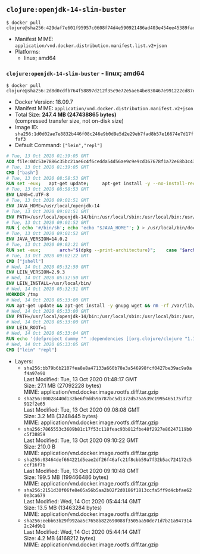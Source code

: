 ## `clojure:openjdk-14-slim-buster`

```console
$ docker pull clojure@sha256:429daf7e601f95957c0608f74d4e590921486ad403e454ee45389fad4effbf22
```

-	Manifest MIME: `application/vnd.docker.distribution.manifest.list.v2+json`
-	Platforms:
	-	linux; amd64

### `clojure:openjdk-14-slim-buster` - linux; amd64

```console
$ docker pull clojure@sha256:2d8d0cdfb764f58897d212f35c9e72e5ae64be830467e991222cd87ec0e5609b
```

-	Docker Version: 18.09.7
-	Manifest MIME: `application/vnd.docker.distribution.manifest.v2+json`
-	Total Size: **247.4 MB (247438865 bytes)**  
	(compressed transfer size, not on-disk size)
-	Image ID: `sha256:1d0d02ae7e8832b446f08c246e9b0d9e5d2e29eb7fad8b57e16674e7d17ffaf3`
-	Default Command: `["lein","repl"]`

```dockerfile
# Tue, 13 Oct 2020 01:39:05 GMT
ADD file:0dc53e7886c35bc21ae6c4f6cedda54d56ae9c9e9cd367678f1a72e68b3c43d4 in / 
# Tue, 13 Oct 2020 01:39:05 GMT
CMD ["bash"]
# Tue, 13 Oct 2020 08:58:53 GMT
RUN set -eux; 	apt-get update; 	apt-get install -y --no-install-recommends 		ca-certificates p11-kit 	; 	rm -rf /var/lib/apt/lists/*
# Tue, 13 Oct 2020 08:58:53 GMT
ENV LANG=C.UTF-8
# Tue, 13 Oct 2020 09:01:51 GMT
ENV JAVA_HOME=/usr/local/openjdk-14
# Tue, 13 Oct 2020 09:01:51 GMT
ENV PATH=/usr/local/openjdk-14/bin:/usr/local/sbin:/usr/local/bin:/usr/sbin:/usr/bin:/sbin:/bin
# Tue, 13 Oct 2020 09:01:52 GMT
RUN { echo '#/bin/sh'; echo 'echo "$JAVA_HOME"'; } > /usr/local/bin/docker-java-home && chmod +x /usr/local/bin/docker-java-home && [ "$JAVA_HOME" = "$(docker-java-home)" ]
# Tue, 13 Oct 2020 09:01:52 GMT
ENV JAVA_VERSION=14.0.2
# Tue, 13 Oct 2020 09:02:21 GMT
RUN set -eux; 		arch="$(dpkg --print-architecture)"; 	case "$arch" in 		amd64 | i386:x86-64) 			downloadUrl=https://download.java.net/java/GA/jdk14.0.2/205943a0976c4ed48cb16f1043c5c647/12/GPL/openjdk-14.0.2_linux-x64_bin.tar.gz; 			downloadSha256=91310200f072045dc6cef2c8c23e7e6387b37c46e9de49623ce0fa461a24623d; 			;; 		*) echo >&2 "error: unsupported architecture: '$arch'"; exit 1 ;; 	esac; 		savedAptMark="$(apt-mark showmanual)"; 	apt-get update; 	apt-get install -y --no-install-recommends 		wget 	; 	rm -rf /var/lib/apt/lists/*; 		wget -O openjdk.tgz "$downloadUrl" --progress=dot:giga; 	echo "$downloadSha256 *openjdk.tgz" | sha256sum --strict --check -; 		mkdir -p "$JAVA_HOME"; 	tar --extract 		--file openjdk.tgz 		--directory "$JAVA_HOME" 		--strip-components 1 		--no-same-owner 	; 	rm openjdk.tgz; 		apt-mark auto '.*' > /dev/null; 	[ -z "$savedAptMark" ] || apt-mark manual $savedAptMark > /dev/null; 	apt-get purge -y --auto-remove -o APT::AutoRemove::RecommendsImportant=false; 		{ 		echo '#!/usr/bin/env bash'; 		echo 'set -Eeuo pipefail'; 		echo 'if ! [ -d "$JAVA_HOME" ]; then echo >&2 "error: missing JAVA_HOME environment variable"; exit 1; fi'; 		echo 'cacertsFile=; for f in "$JAVA_HOME/lib/security/cacerts" "$JAVA_HOME/jre/lib/security/cacerts"; do if [ -e "$f" ]; then cacertsFile="$f"; break; fi; done'; 		echo 'if [ -z "$cacertsFile" ] || ! [ -f "$cacertsFile" ]; then echo >&2 "error: failed to find cacerts file in $JAVA_HOME"; exit 1; fi'; 		echo 'trust extract --overwrite --format=java-cacerts --filter=ca-anchors --purpose=server-auth "$cacertsFile"'; 	} > /etc/ca-certificates/update.d/docker-openjdk; 	chmod +x /etc/ca-certificates/update.d/docker-openjdk; 	/etc/ca-certificates/update.d/docker-openjdk; 		find "$JAVA_HOME/lib" -name '*.so' -exec dirname '{}' ';' | sort -u > /etc/ld.so.conf.d/docker-openjdk.conf; 	ldconfig; 		java -Xshare:dump; 		fileEncoding="$(echo 'System.out.println(System.getProperty("file.encoding"))' | jshell -s -)"; [ "$fileEncoding" = 'UTF-8' ]; rm -rf ~/.java; 	javac --version; 	java --version
# Tue, 13 Oct 2020 09:02:22 GMT
CMD ["jshell"]
# Wed, 14 Oct 2020 05:32:50 GMT
ENV LEIN_VERSION=2.9.3
# Wed, 14 Oct 2020 05:32:50 GMT
ENV LEIN_INSTALL=/usr/local/bin/
# Wed, 14 Oct 2020 05:32:51 GMT
WORKDIR /tmp
# Wed, 14 Oct 2020 05:33:00 GMT
RUN apt-get update && apt-get install -y gnupg wget && rm -rf /var/lib/apt/lists/* && mkdir -p $LEIN_INSTALL && wget -q https://raw.githubusercontent.com/technomancy/leiningen/$LEIN_VERSION/bin/lein-pkg && echo "Comparing lein-pkg checksum ..." && sha256sum lein-pkg && echo "42e18e8a833b863ddfba1c5565bd5d78b54bcee661ec86e94a8bdc67b1733e63 *lein-pkg" | sha256sum -c - && mv lein-pkg $LEIN_INSTALL/lein && chmod 0755 $LEIN_INSTALL/lein && wget -q https://github.com/technomancy/leiningen/releases/download/$LEIN_VERSION/leiningen-$LEIN_VERSION-standalone.zip && wget -q https://github.com/technomancy/leiningen/releases/download/$LEIN_VERSION/leiningen-$LEIN_VERSION-standalone.zip.asc && gpg --batch --keyserver keys.openpgp.org --recv-key 20242BACBBE95ADA22D0AFD7808A33D379C806C3 && echo "Verifying file PGP signature..." && gpg --batch --verify leiningen-$LEIN_VERSION-standalone.zip.asc leiningen-$LEIN_VERSION-standalone.zip && rm leiningen-$LEIN_VERSION-standalone.zip.asc && mkdir -p /usr/share/java && mv leiningen-$LEIN_VERSION-standalone.zip /usr/share/java/leiningen-$LEIN_VERSION-standalone.jar && apt-get purge -y --auto-remove gnupg wget
# Wed, 14 Oct 2020 05:33:00 GMT
ENV PATH=/usr/local/openjdk-14/bin:/usr/local/sbin:/usr/local/bin:/usr/sbin:/usr/bin:/sbin:/bin:/usr/local/bin/
# Wed, 14 Oct 2020 05:33:00 GMT
ENV LEIN_ROOT=1
# Wed, 14 Oct 2020 05:33:04 GMT
RUN echo '(defproject dummy "" :dependencies [[org.clojure/clojure "1.10.1"]])' > project.clj   && lein deps && rm project.clj
# Wed, 14 Oct 2020 05:33:05 GMT
CMD ["lein" "repl"]
```

-	Layers:
	-	`sha256:bb79b6b2107fea8e8a47133a660b78e3a546998fcf0427be39ac9a0af4a97e90`  
		Last Modified: Tue, 13 Oct 2020 01:48:17 GMT  
		Size: 27.1 MB (27092228 bytes)  
		MIME: application/vnd.docker.image.rootfs.diff.tar.gzip
	-	`sha256:00028440d132be6f9dd59a787bc5d1372d575a539c19954651757f12912f2e65`  
		Last Modified: Tue, 13 Oct 2020 09:08:08 GMT  
		Size: 3.2 MB (3248445 bytes)  
		MIME: application/vnd.docker.image.rootfs.diff.tar.gzip
	-	`sha256:7865553c3609b81c17f53c118feac93b812fbe48f2927e86247119b0c5f38859`  
		Last Modified: Tue, 13 Oct 2020 09:10:22 GMT  
		Size: 210.0 B  
		MIME: application/vnd.docker.image.rootfs.diff.tar.gzip
	-	`sha256:03464def664221d5eae2df26f46afc21f8cbb59a7f32b5ac724172c5ccf16f7b`  
		Last Modified: Tue, 13 Oct 2020 09:10:48 GMT  
		Size: 199.5 MB (199466486 bytes)  
		MIME: application/vnd.docker.image.rootfs.diff.tar.gzip
	-	`sha256:2151d30f06fe8e05a56b5aa2b02f2d0186f1813ccfa5ff9d4cbfae620e3ca679`  
		Last Modified: Wed, 14 Oct 2020 05:44:14 GMT  
		Size: 13.5 MB (13463284 bytes)  
		MIME: application/vnd.docker.image.rootfs.diff.tar.gzip
	-	`sha256:eebb63b29f992aa5c7658b822690088f3505aa50de71d7b21a9473142c24d9b1`  
		Last Modified: Wed, 14 Oct 2020 05:44:14 GMT  
		Size: 4.2 MB (4168212 bytes)  
		MIME: application/vnd.docker.image.rootfs.diff.tar.gzip
